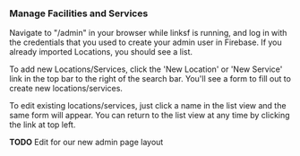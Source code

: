 ### Manage Facilities and Services

Navigate to "<path to linksf instance>/admin" in your browser while linksf is running, and log in with the credentials that you used to create your admin user in Firebase. If you already imported Locations, you should see a list.

To add new Locations/Services, click the 'New Location' or 'New Service' link in the top bar to the right of the search bar. You'll see a form to fill out to create new locations/services.

To edit existing locations/services, just click a name in the list view and the same form will appear. You can return to the list view at any time by clicking the link at top left.

**TODO** Edit for our new admin page layout
